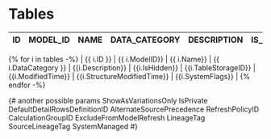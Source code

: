 # Tables

| ID| MODEL_ID | NAME | DATA_CATEGORY  | DESCRIPTION | IS_HIDDEN | TABLE_STORAGE_ID | MODIFIED_TIME | STRUCTURE_MODIFIED_TIME | SYSTEM_FLAGS |
|--------------|-------------|-------------|---------------------:|-----------------:|--------------:|----------------:|---------------:|---------------:|---------------:| 
{% for i  in tables -%}
| {{ i.ID }} | {{ i.ModelID}} | {{ i.Name}} | {{ i.DataCategory }} | {{i.Description}} | {{i.IsHidden}} | {{i.TableStorageID}} | {{i.ModifiedTime}} |  {{i.StructureModifiedTime}} |  {{i.SystemFlags}} | 
{% endfor -%}

{# another possible params
ShowAsVariationsOnly
IsPrivate
DefaultDetailRowsDefinitionID
AlternateSourcePrecedence
RefreshPolicyID
CalculationGroupID
ExcludeFromModelRefresh
LineageTag
SourceLineageTag
SystemManaged
#}